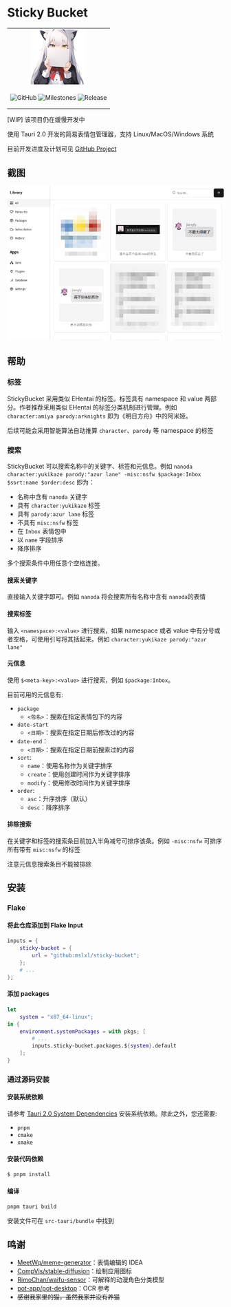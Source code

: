 # Sticky Bucket


<div align="center">
<table>
<tr>
<td align="center">
<img width="128" src="src-tauri/icons/128x128.png">
</td>
</tr>
<tr>
<td>

![GitHub](https://img.shields.io/github/license/mslxl/meme-management?style=for-the-badge)
![Milestones](https://img.shields.io/github/milestones/all/mslxl/meme-management?style=for-the-badge)
![Release](https://img.shields.io/github/v/release/mslxl/meme-management?include_prereleases&style=for-the-badge)

</td>

</tr>
</table>
</div>

[WIP] 该项目仍在缓慢开发中

使用 Tauri 2.0 开发的简易表情包管理器，支持 Linux/MacOS/Windows 系统

目前开发进度及计划可见 [GitHub Project](https://github.com/users/mslxl/projects/3)

## 截图

![dashboard](screenshot/dashboard.png)
## 帮助

### 标签

StickyBucket 采用类似 EHentai 的标签。标签具有 namespace 和 value 两部分。作者推荐采用类似 EHentai 的标签分类机制进行管理。例如 `character:amiya parody:arknights` 即为《明日方舟》中的阿米娅。

后续可能会采用智能算法自动推算 `character`、`parody` 等 namespace 的标签

### 搜索

StickyBucket 可以搜索名称中的关键字、标签和元信息。例如 `nanoda character:yukikaze parody:"azur lane" -misc:nsfw $package:Inbox $sort:name $order:desc` 即为：
- 名称中含有 `nanoda` 关键字
- 具有 `character:yukikaze` 标签
- 具有 `parody:azur lane` 标签
- 不具有 `misc:nsfw` 标签
- 在 `Inbox` 表情包中
- 以 `name` 字段排序
- 降序排序


多个搜索条件中用任意个空格连接。

#### 搜索关键字

直接输入关键字即可。例如 `nanoda` 将会搜索所有名称中含有 `nanoda`的表情

#### 搜索标签

输入 `<namespace>:<value>` 进行搜索，如果 namespace 或者 value 中有分号或者空格，可使用引号将其括起来。例如 `character:yukikaze parody:"azur lane"`

#### 元信息

使用 `$<meta-key>:<value>` 进行搜索，例如 `$package:Inbox`。

目前可用的元信息有:
- `package`
    + `<包名>`：搜索在指定表情包下的内容
- `date-start`
    + `<日期>`：搜索在指定日期后修改过的内容
- `date-end`：
    + `<日期>`：搜索在指定日期前搜索过的内容
- `sort`:
    + `name`：使用名称作为关键字排序
    + `create`：使用创建时间作为关键字排序
    + `modify`：使用修改时间作为关键字排序
- `order`:
    + `asc`：升序排序（默认）
    + `desc`：降序排序



#### 排除搜索

在关键字和标签的搜索条目前加入半角减号可排序该条。例如 `-misc:nsfw` 可排序所有带有 `misc:nsfw` 的标签

注意元信息搜索条目不能被排除

## 安装

### Flake

#### 将此仓库添加到 Flake Input

```nix
inputs = {
    sticky-bucket = {
        url = "github:mslxl/sticky-bucket";
    };
    # ...
};
```

#### 添加 packages

```nix
let
    system = "x87_64-linux";
in {
    environment.systemPackages = with pkgs; [
        # ...
        inputs.sticky-bucket.packages.${system}.default  
    ];
}
```

### 通过源码安装

#### 安装系统依赖

请参考 [Tauri 2.0 System Dependencies](https://v2.tauri.app/start/prerequisites/) 安装系统依赖。除此之外，您还需要:

- `pnpm`
- `cmake`
- `xmake`

#### 安装代码依赖

```bash
$ pnpm install
```

#### 编译

```bash
pnpm tauri build
```

安装文件可在 `src-tauri/bundle` 中找到


## 鸣谢

- [MeetWq/meme-generator](https://github.com/MeetWq/meme-generator)：表情编辑的 IDEA
- [CompVis/stable-diffusion](https://github.com/CompVis/stable-diffusion)：绘制应用图标
- [RimoChan/waifu-sensor](https://github.com/RimoChan/waifu-sensor)：可解释的动漫角色分类模型
- [pot-app/pot-desktop](https://github.com/pot-app/pot-desktop)：OCR 参考
- ~~感谢我家里的猫，虽然我家并没有养猫~~